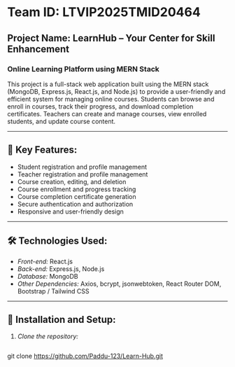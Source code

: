 # Team ID: LTVIP2025TMID20464  
## Project Name: LearnHub – Your Center for Skill Enhancement  

### Online Learning Platform using MERN Stack

This project is a full-stack web application built using the MERN stack (MongoDB, Express.js, React.js, and Node.js) to provide a user-friendly and efficient system for managing online courses. Students can browse and enroll in courses, track their progress, and download completion certificates. Teachers can create and manage courses, view enrolled students, and update course content.

---

## 🔑 Key Features:

- Student registration and profile management  
- Teacher registration and profile management  
- Course creation, editing, and deletion  
- Course enrollment and progress tracking  
- Course completion certificate generation  
- Secure authentication and authorization  
- Responsive and user-friendly design  

---

## 🛠 Technologies Used:

- *Front-end:* React.js  
- *Back-end:* Express.js, Node.js  
- *Database:* MongoDB  
- *Other Dependencies:* Axios, bcrypt, jsonwebtoken, React Router DOM, Bootstrap / Tailwind CSS  

---

## 🚀 Installation and Setup:

1. *Clone the repository:*
   ```bash
 git clone https://github.com/Paddu-123/Learn-Hub.git